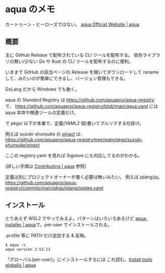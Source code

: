 # aqua のメモ

カートゥーン・ヒーローズではない。
[aqua Official Website | aqua](https://aquaproj.github.io/)

## 概要

主に GitHub Release で配布されている CLI ツールを配布する。
依存ライブラリの無い/少ない Go や Rust の CLI ツールを配布するのに便利。

いままで GitHub の該当ページの Release を開いてダウンロードして
rename して、みたいのが簡単にできるし、バージョン管理もできる。

GoLang だから Windows でも動く。

aqua の Standard Registry は
<https://github.com/aquaproj/aqua-registry>
で、
<https://github.com/aquaproj/aqua-registry/blob/main/aqua.yaml>
には aqua 本体や関連ツールの定義だけ。

で pkgs/ 以下が本番で、定義(YAML2 個)書いてプルリクする仕掛け。

例えば suzuki-shunsuke の
[pinact](https://github.com/suzuki-shunsuke/pinact)
は:  
<https://github.com/aquaproj/aqua-registry/tree/main/pkgs/suzuki-shunsuke/pinact>

ここの registry.yaml を見れば Sigstore にも対応してるのがわかる。

(詳しい手順は
[Contributing | aqua](https://aquaproj.github.io/docs/products/aqua-registry/contributing/)
参照)

定義は別にプロジェクトオーナーが書く必要は無いみたい。
例えば jqlang/jq。
<https://github.com/aquaproj/aqua-registry/commits/main/pkgs/jqlang/jq/pkg.yaml>

## インストール

とりあえず WSL2 でやってみるよ。パターンはいろいろあるけど
[aqua-installer | aqua](https://aquaproj.github.io/docs/products/aqua-installer#shell-script)で。per-user でインストールされる。

.profile 等に PATH だけ追加する & 反映。

```console
$ aqua -v
aqua version 2.53.11
```

「グローバル(per-user)」にインストールするには
これ読む。[Install tools globally | aqua](https://aquaproj.github.io/docs/tutorial/global-config/)

